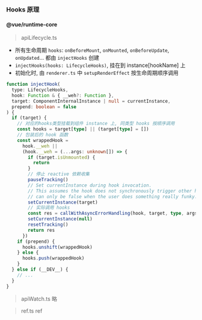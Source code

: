 ### Hooks 原理

#### @vue/runtime-core
> apiLifecycle.ts
- 所有生命周期 `hooks`: `onBeforeMount`, `onMounted`, `onBeforeUpdate`, `onUpdated`... 都由 `injectHooks` 创建
- `injectHooks(hooks: LifecycleHooks)`, 挂在到 instance\[hookName\] 上
- 初始化时, 由 `renderer.ts` 中 `setupRenderEffect` 按生命周期顺序调用

```TypeScript
function injectHook(
  type: LifecycleHooks,
  hook: Function & { __weh?: Function },
  target: ComponentInternalInstance | null = currentInstance,
  prepend: boolean = false
) {
  if (target) {
    // 对应的hooks类型挂载到组件 instance 上, 同类型 hooks 按顺序调用
    const hooks = target[type] || (target[type] = [])
    // 包装后的 hook 函数
    const wrappedHook =
      hook.__weh ||
      (hook.__weh = (...args: unknown[]) => {
        if (target.isUnmounted) {
          return
        }
        // 停止 reactive 依赖收集
        pauseTracking()
        // Set currentInstance during hook invocation.
        // This assumes the hook does not synchronously trigger other hooks, which
        // can only be false when the user does something really funky.
        setCurrentInstance(target)
        // 实际调用 hooks
        const res = callWithAsyncErrorHandling(hook, target, type, args)
        setCurrentInstance(null)
        resetTracking()
        return res
      })
    if (prepend) {
      hooks.unshift(wrappedHook)
    } else {
      hooks.push(wrappedHook)
    }
  } else if (__DEV__) {
    // ...
  }
}
```

> apiWatch.ts
略

> ref.ts
ref 